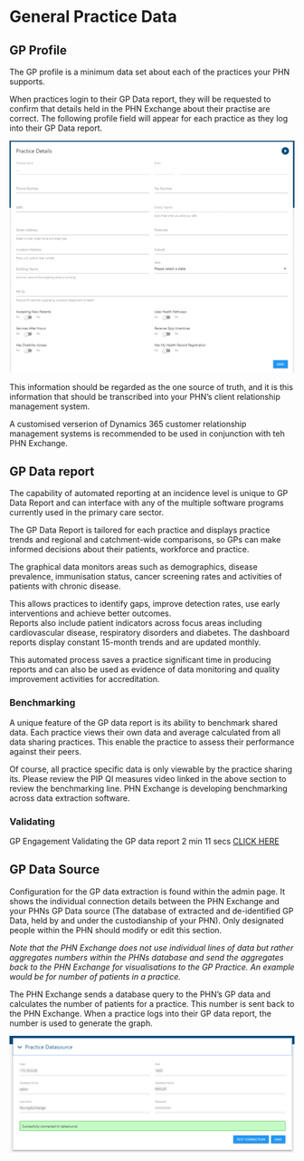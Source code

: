 # General Practice Data

## GP Profile

The GP profile is a minimum data set about each of the practices your PHN supports. 

When practices login to their GP Data report, they will be requested to confirm that details held in the PHN Exchange about their practise are correct. The following profile field will appear for each practice as they log into their GP Data report.

![GP profile form](/img/gp-profile.png)

This information should be regarded as the one source of truth, and it is this information that should be transcribed into your PHN’s client relationship management system. 

A customised verserion of Dynamics 365 customer relationship management systems is recommended to be used in conjunction with teh PHN Exchange.

## GP Data report

The capability of automated reporting at an incidence level is unique to GP Data Report and can interface with any of the multiple software programs currently used in the primary care sector. 

The GP Data Report is tailored for each practice and displays practice trends and regional and catchment-wide comparisons, so GPs can make informed decisions about their patients, workforce and practice. 

The graphical data monitors areas such as demographics, disease prevalence, immunisation status, cancer screening rates and activities of patients with chronic disease. 

This allows practices to identify gaps, improve detection rates, use early interventions and achieve better outcomes.  
Reports also include patient indicators across focus areas including cardiovascular disease, respiratory disorders and diabetes. 
The dashboard reports display constant 15-month trends and are updated monthly.  

This automated process saves a practice significant time in producing reports and can also be used as evidence of data monitoring and quality improvement activities for accreditation.

### Benchmarking

A unique feature of the GP data report is its ability to benchmark shared data. Each practice views their own data and  average calculated from all data sharing practices. This enable the practice to assess their performance against their peers. 

Of course, all practice specific data is only viewable by the practice sharing its. Please review the PIP QI measures video linked in the above section to review the benchmarking line. PHN Exchange is developing benchmarking across data extraction software.

### Validating

GP Engagement Validating the GP data report 2 min 11 secs [CLICK HERE](https://youtu.be/eWFtcGspuEY)

## GP Data Source

Configuration for the GP data extraction is found within the admin page. It shows the individual connection details between the PHN Exchange and your PHNs GP Data source (The database of extracted and de-identified GP Data, held by and under the custodianship of your PHN). Only designated people within the PHN should modify or edit this section.

*Note that the PHN Exchange does not use individual lines of data but rather aggregates numbers within the PHNs database and send the aggregates back to the PHN Exchange for visualisations to the GP Practice. An example would be for number of patients in a practice.*

The PHN Exchange sends a database query to the PHN’s GP data and calculates the number of patients for a practice. This number is sent back to the PHN Exchange. When a practice logs into their GP data report, the number is used to generate the graph.

![GP data source details](img/gp-datasource.png)